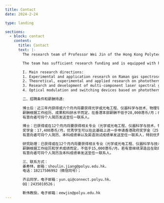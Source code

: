 ```yaml
---
title: Contact
date: 2024-2-24

type: landing

sections:
  - block: contact
    content:
      title: Contact
      text: |-
        The research team of Professor Wei Jin of the Hong Kong Polytechnic University (PolyU) focuses on the research frontier of micro-nano structure fiber photonics, actively explores its application in precision measurement instruments, photonic sensing and other fields, and has made outstanding research achievements in the above fields. He has recently published several papers in top professional journals such as Nature Communications and Optica. His PhD students have won many outstanding paper awards in high-level International conferences such as the International Conference on Optical Fiber Sensors (OFS).

        The team has sufficient research funding and is equipped with high-level experimental platforms and advanced equipment in PolyU headquarters and Polyu Shenzhen Research Institute. At present, it undertakes many scientific research projects, such as the basic Research Program funded by the Hong Kong Government, the development of National major scientific instruments, the National Key Research and Development Program, and the Guangdong-Hong Kong Team Joint Research and Development Program. In the near future, we plan to recruit more postdocs, PHDS and research assistants.

        I. Main research directions:
        1. Experimental and application research on Raman gas spectroscopy of hollow core and micro/nano fiber
        2. Theoretical, experimental and applied research on photothermal and photoacoustic spectroscopy of microstructured optical fibers
        3. Research and development of multi-component laser spectral gas analysis instrument based on micro-nano structure fiber
        4. Optical modulation and switching devices based on photothermal effect and Raman effect

        二、招聘条件和薪酬待遇:
        
        博士后：近三年内获得或六个月内将要获得光学或光电工程、仪器科学与技术、物理学、电子科学与技术、信息与通信工程等相关专业的博士学位，年龄在35周岁以下，具备较高的学术水平和较强的科研能力。
        薪酬根据工作经历、成果和科研水平而定，在香港本部薪酬不低于28,000港币/月；在深圳研究院税后年薪不低于30万人民币（含深圳市博士后生活补贴），支持申请中国博士后基金、国家基金委及地方性科研项目。
        有意向者可将个人简历发送至任一联系人。

        博士：已获得或在12个月内将要获得相关专业（光学或光电工程、仪器科学与技术、物理学、电子科学与技术、信息与通信工程等）的硕士或学士学位的优秀学生；托福成绩不低于 80或雅思不低于 6.5。
        奖学金：17,400港币/月，优秀学生可以在此基础上进一步申请香港政府奖学金（25,800港币/月）。
        有意向者可将个人简历、本科成绩单以及英语测试成绩单发送至任一联系人，特别优秀者英语成绩可在发放正式入学offer前提交。

        研究助理：已获得或在12个月内将要获得相关专业（光学或光电工程、仪器科学与技术、物理学、电子科学与技术、信息与通信工程等）的硕士或学士学位的优秀学生。
        薪酬根据工作经历和学术成绩而定，不低于15,000港币/月。若有意继续深造且在助理研究期间通过托福或雅思考试，支持申请攻读博士学位。
        有意向者可将个人简历及本科成绩单发送至任一联系人。

        三、联系方式：
        姜寿林，邮箱：shoulin.jiang@polyu.edu.hk，
        电话：18217506992（微信同号）；

        齐云同学，电子邮箱：yun.qi@connect.polyu.hk，
        QQ：2435010526；

        靳伟教授，电子邮箱：eewjin@polyu.edu.hk
---
```

